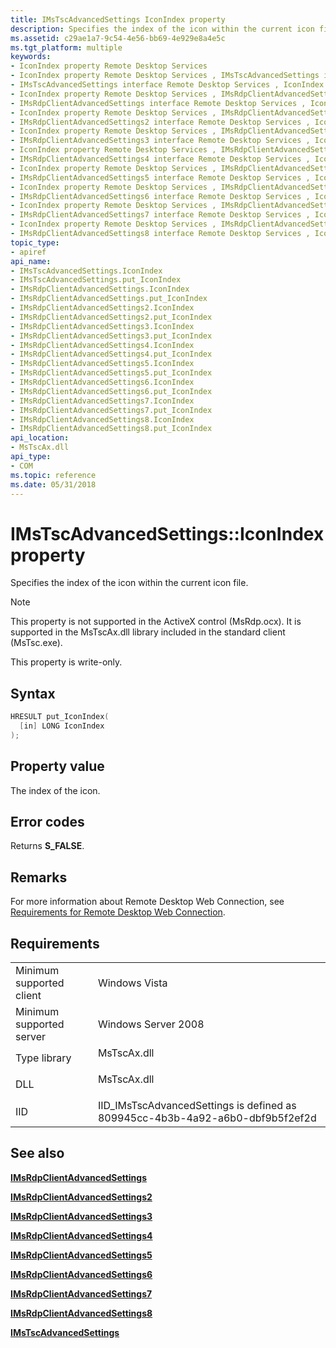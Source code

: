 ```yaml
---
title: IMsTscAdvancedSettings IconIndex property
description: Specifies the index of the icon within the current icon file.
ms.assetid: c29ae1a7-9c54-4e56-bb69-4e929e8a4e5c
ms.tgt_platform: multiple
keywords:
- IconIndex property Remote Desktop Services
- IconIndex property Remote Desktop Services , IMsTscAdvancedSettings interface
- IMsTscAdvancedSettings interface Remote Desktop Services , IconIndex property
- IconIndex property Remote Desktop Services , IMsRdpClientAdvancedSettings interface
- IMsRdpClientAdvancedSettings interface Remote Desktop Services , IconIndex property
- IconIndex property Remote Desktop Services , IMsRdpClientAdvancedSettings2 interface
- IMsRdpClientAdvancedSettings2 interface Remote Desktop Services , IconIndex property
- IconIndex property Remote Desktop Services , IMsRdpClientAdvancedSettings3 interface
- IMsRdpClientAdvancedSettings3 interface Remote Desktop Services , IconIndex property
- IconIndex property Remote Desktop Services , IMsRdpClientAdvancedSettings4 interface
- IMsRdpClientAdvancedSettings4 interface Remote Desktop Services , IconIndex property
- IconIndex property Remote Desktop Services , IMsRdpClientAdvancedSettings5 interface
- IMsRdpClientAdvancedSettings5 interface Remote Desktop Services , IconIndex property
- IconIndex property Remote Desktop Services , IMsRdpClientAdvancedSettings6 interface
- IMsRdpClientAdvancedSettings6 interface Remote Desktop Services , IconIndex property
- IconIndex property Remote Desktop Services , IMsRdpClientAdvancedSettings7 interface
- IMsRdpClientAdvancedSettings7 interface Remote Desktop Services , IconIndex property
- IconIndex property Remote Desktop Services , IMsRdpClientAdvancedSettings8 interface
- IMsRdpClientAdvancedSettings8 interface Remote Desktop Services , IconIndex property
topic_type:
- apiref
api_name:
- IMsTscAdvancedSettings.IconIndex
- IMsTscAdvancedSettings.put_IconIndex
- IMsRdpClientAdvancedSettings.IconIndex
- IMsRdpClientAdvancedSettings.put_IconIndex
- IMsRdpClientAdvancedSettings2.IconIndex
- IMsRdpClientAdvancedSettings2.put_IconIndex
- IMsRdpClientAdvancedSettings3.IconIndex
- IMsRdpClientAdvancedSettings3.put_IconIndex
- IMsRdpClientAdvancedSettings4.IconIndex
- IMsRdpClientAdvancedSettings4.put_IconIndex
- IMsRdpClientAdvancedSettings5.IconIndex
- IMsRdpClientAdvancedSettings5.put_IconIndex
- IMsRdpClientAdvancedSettings6.IconIndex
- IMsRdpClientAdvancedSettings6.put_IconIndex
- IMsRdpClientAdvancedSettings7.IconIndex
- IMsRdpClientAdvancedSettings7.put_IconIndex
- IMsRdpClientAdvancedSettings8.IconIndex
- IMsRdpClientAdvancedSettings8.put_IconIndex
api_location:
- MsTscAx.dll
api_type:
- COM
ms.topic: reference
ms.date: 05/31/2018
---
```


# IMsTscAdvancedSettings::IconIndex property

Specifies the index of the icon within the current icon file.

> [!Note]  
> This property is not supported in the ActiveX control (MsRdp.ocx). It is supported in the MsTscAx.dll library included in the standard client (MsTsc.exe).

 

This property is write-only.

## Syntax


```C++
HRESULT put_IconIndex(
  [in] LONG IconIndex
);
```



## Property value

The index of the icon.

## Error codes

Returns **S\_FALSE**.

## Remarks

For more information about Remote Desktop Web Connection, see [Requirements for Remote Desktop Web Connection](requirements-for-remote-desktop-web-connection.md).

## Requirements



|                                     |                                                                                           |
|-------------------------------------|-------------------------------------------------------------------------------------------|
| Minimum supported client<br/> | Windows Vista<br/>                                                                  |
| Minimum supported server<br/> | Windows Server 2008<br/>                                                            |
| Type library<br/>             | <dl> <dt>MsTscAx.dll</dt> </dl>    |
| DLL<br/>                      | <dl> <dt>MsTscAx.dll</dt> </dl>    |
| IID<br/>                      | IID\_IMsTscAdvancedSettings is defined as 809945cc-4b3b-4a92-a6b0-dbf9b5f2ef2d<br/> |



## See also

<dl> <dt>

[**IMsRdpClientAdvancedSettings**](imsrdpclientadvancedsettings-interface.md)
</dt> <dt>

[**IMsRdpClientAdvancedSettings2**](imsrdpclientadvancedsettings2.md)
</dt> <dt>

[**IMsRdpClientAdvancedSettings3**](imsrdpclientadvancedsettings3.md)
</dt> <dt>

[**IMsRdpClientAdvancedSettings4**](imsrdpclientadvancedsettings4.md)
</dt> <dt>

[**IMsRdpClientAdvancedSettings5**](imsrdpclientadvancedsettings5.md)
</dt> <dt>

[**IMsRdpClientAdvancedSettings6**](imsrdpclientadvancedsettings6.md)
</dt> <dt>

[**IMsRdpClientAdvancedSettings7**](imsrdpclientadvancedsettings7.md)
</dt> <dt>

[**IMsRdpClientAdvancedSettings8**](imsrdpclientadvancedsettings8.md)
</dt> <dt>

[**IMsTscAdvancedSettings**](imstscadvancedsettings-interface.md)
</dt> </dl>

 

 





